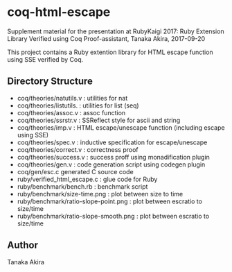 # coq-html-escape

Supplement material for the presentation at RubyKaigi 2017:
Ruby Extension Library Verified using Coq Proof-assistant,
Tanaka Akira,
2017-09-20

This project contains a Ruby extention library for
HTML escape function using SSE verified by Coq.

## Directory Structure

- coq/theories/natutils.v : utilities for nat
- coq/theories/listutils. : utilities for list (seq)
- coq/theories/assoc.v : assoc function
- coq/theories/ssrstr.v : SSReflect style for ascii and string
- coq/theories/imp.v : HTML escape/unescape function (including escape using SSE)
- coq/theories/spec.v : inductive specification for escape/unescape
- coq/theories/correct.v : correctness proof
- coq/theories/success.v : success proff using monadification plugin
- coq/theories/gen.v : code generation script using codegen plugin
- coq/gen/esc.c generated C source code
- ruby/verified_html_escape.c : glue code for Ruby
- ruby/benchmark/bench.rb : benchmark script
- ruby/benchmark/size-time.png : plot between size to time
- ruby/benchmark/ratio-slope-point.png : plot between escratio to size/time
- ruby/benchmark/ratio-slope-smooth.png : plot between escratio to size/time

## Author

Tanaka Akira
